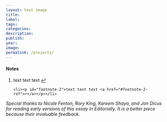 ```yaml
---
layout: text image
title:  
label: 
tags: 
categories:
description:
publish: 
year: 
image: 
permalink: /projects/
---
```


<!--Footnotes -->
<div class="notes">
<h4>Notes</h4>

<ol>
    <li><p id="footnote-1">text text text <a href="#footnote-1-ref">↩</a></p></li>
    
    <li><p id="footnote-2">text text text <a href="#footnote-2-ref">↩</a></p></li>
</ol>

<p><i>Special thanks to Nicole Fenton, Rory King, Kareem Shaya, and Jon Dicus for reading early versions of this essay in Editorially. It is a better piece because their invaluable feedback.</i></p>

</div>